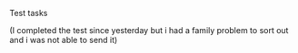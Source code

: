 Test tasks

(I completed the test since yesterday but i had a family problem to sort out and i was not able to send it)
